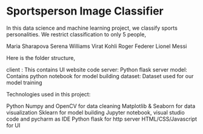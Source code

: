 # Sportsperson Image Classifier

In this data science and machine learning project, we classify sports personalities. We restrict classification to only 5 people,

Maria Sharapova
Serena Williams
Virat Kohli
Roger Federer
Lionel Messi

Here is the folder structure,

client : This contains UI website code
server: Python flask server
model: Contains python notebook for model building
dataset: Dataset used for our model training

Technologies used in this project:

Python
Numpy and OpenCV for data cleaning
Matplotlib & Seaborn for data visualization
Sklearn for model building
Jupyter notebook, visual studio code and pycharm as IDE
Python flask for http server
HTML/CSS/Javascript for UI
